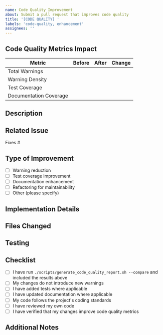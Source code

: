 ```yaml
---
name: Code Quality Improvement
about: Submit a pull request that improves code quality
title: '[CODE QUALITY] '
labels: 'code-quality, enhancement'
assignees: ''
---
```


## Code Quality Metrics Impact

<!-- Fill in the before and after metrics for your changes -->
<!-- Run ./scripts/generate_code_quality_report.sh --compare to get these metrics -->

| Metric | Before | After | Change |
|--------|--------|-------|--------|
| Total Warnings | | | |
| Warning Density | | | |
| Test Coverage | | | |
| Documentation Coverage | | | |

## Description

<!-- Describe the code quality improvements you've made -->

## Related Issue

<!-- Link to the issue this PR addresses, if applicable -->
Fixes #

## Type of Improvement

<!-- What type of code quality improvement does this PR address? -->
- [ ] Warning reduction
- [ ] Test coverage improvement
- [ ] Documentation enhancement
- [ ] Refactoring for maintainability
- [ ] Other (please specify)

## Implementation Details

<!-- Explain the implementation details of your changes -->

## Files Changed

<!-- List the key files that were changed and why -->

## Testing

<!-- Describe how you tested your changes -->

## Checklist

- [ ] I have run `./scripts/generate_code_quality_report.sh --compare` and included the results above
- [ ] My changes do not introduce new warnings
- [ ] I have added tests where applicable
- [ ] I have updated documentation where applicable
- [ ] My code follows the project's coding standards
- [ ] I have reviewed my own code
- [ ] I have verified that my changes improve code quality metrics

## Additional Notes

<!-- Any additional information that might be helpful for reviewers -->